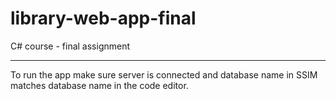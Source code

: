 # library-web-app-final
C# course - final assignment
__________________

To run the app make sure server is connected and database name in SSIM matches database name in the code editor.
